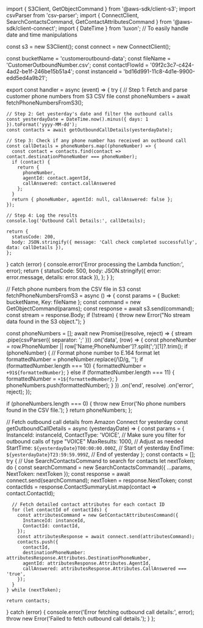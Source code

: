 import { S3Client, GetObjectCommand } from '@aws-sdk/client-s3';
import csvParser from 'csv-parser';
import { ConnectClient, SearchContactsCommand, GetContactAttributesCommand } from '@aws-sdk/client-connect';
import { DateTime } from 'luxon'; // To easily handle date and time manipulations

const s3 = new S3Client();
const connect = new ConnectClient();

const bucketName = 'customeroutbound-data';
const fileName = 'CustomerOutboundNumber.csv';
const contactFlowId = '09f2c3c7-c424-4ad2-be1f-246be15b51a4';
const instanceId = 'bd16d991-11c8-4d1e-9900-edd5ed4a9b21';

export const handler = async (event) => {
  try {
    // Step 1: Fetch and parse customer phone numbers from S3 CSV file
    const phoneNumbers = await fetchPhoneNumbersFromS3();

    // Step 2: Get yesterday's date and filter the outbound calls
    const yesterdayDate = DateTime.now().minus({ days: 1 }).toFormat('yyyy-MM-dd');
    const contacts = await getOutboundCallDetails(yesterdayDate);

    // Step 3: Check if any phone number has received an outbound call
    const callDetails = phoneNumbers.map((phoneNumber) => {
      const contact = contacts.find(contact => contact.destinationPhoneNumber === phoneNumber);
      if (contact) {
        return {
          phoneNumber,
          agentId: contact.agentId,
          callAnswered: contact.callAnswered
        };
      }
      return { phoneNumber, agentId: null, callAnswered: false };
    });

    // Step 4: Log the results
    console.log('Outbound Call Details:', callDetails);

    return {
      statusCode: 200,
      body: JSON.stringify({ message: 'Call check completed successfully', data: callDetails }),
    };
  } catch (error) {
    console.error('Error processing the Lambda function:', error);
    return {
      statusCode: 500,
      body: JSON.stringify({ error: error.message, details: error.stack }),
    };
  }
};

// Fetch phone numbers from the CSV file in S3
const fetchPhoneNumbersFromS3 = async () => {
  const params = { Bucket: bucketName, Key: fileName };
  const command = new GetObjectCommand(params);
  const response = await s3.send(command);
  const stream = response.Body;
  if (!stream) {
    throw new Error("No stream data found in the S3 object.");
  }

  const phoneNumbers = [];
  await new Promise((resolve, reject) => {
    stream
      .pipe(csvParser({ separator: ';' }))
      .on('data', (row) => {
        const phoneNumber = row.PhoneNumber || row['Name;PhoneNumber']?.split(';')[1]?.trim();
        if (phoneNumber) {
          // Format phone number to E.164 format
          let formattedNumber = phoneNumber.replace(/\D/g, '');
          if (formattedNumber.length === 10) {
            formattedNumber = `+91${formattedNumber}`;
          } else if (formattedNumber.length === 11) {
            formattedNumber = `+1${formattedNumber}`;
          }
          phoneNumbers.push(formattedNumber);
        }
      })
      .on('end', resolve)
      .on('error', reject);
  });

  if (phoneNumbers.length === 0) {
    throw new Error('No phone numbers found in the CSV file.');
  }
  return phoneNumbers;
};

// Fetch outbound call details from Amazon Connect for yesterday
const getOutboundCallDetails = async (yesterdayDate) => {
  const params = {
    InstanceId: instanceId,
    ContactType: 'VOICE', // Make sure you filter for outbound calls of type "VOICE"
    MaxResults: 1000, // Adjust as needed
    StartTime: `${yesterdayDate}T00:00:00.000Z`, // Start of yesterday
    EndTime: `${yesterdayDate}T23:59:59.999Z`, // End of yesterday
  };
  const contacts = [];
  try {
    // Use SearchContactsCommand to search for contacts
    let nextToken;
    do {
      const searchCommand = new SearchContactsCommand({ ...params, NextToken: nextToken });
      const response = await connect.send(searchCommand);
      nextToken = response.NextToken;
      const contactIds = response.ContactSummaryList.map(contact => contact.ContactId);
      
      // Fetch detailed contact attributes for each contact ID
      for (let contactId of contactIds) {
        const attributesCommand = new GetContactAttributesCommand({
          InstanceId: instanceId,
          ContactId: contactId,
        });
        const attributesResponse = await connect.send(attributesCommand);
        contacts.push({
          contactId,
          destinationPhoneNumber: attributesResponse.Attributes.DestinationPhoneNumber,
          agentId: attributesResponse.Attributes.AgentId,
          callAnswered: attributesResponse.Attributes.CallAnswered === 'true',
        });
      }
    } while (nextToken);

    return contacts;
  } catch (error) {
    console.error('Error fetching outbound call details:', error);
    throw new Error('Failed to fetch outbound call details.');
  }
};